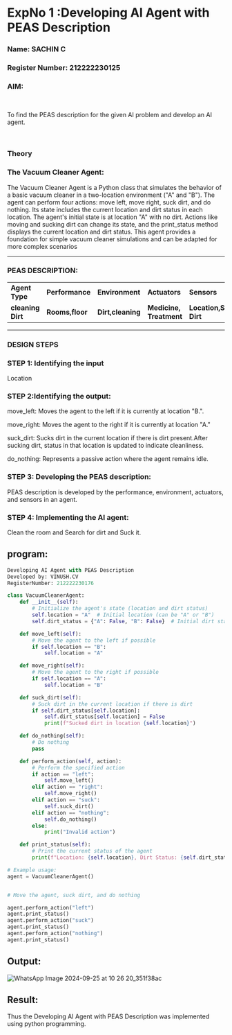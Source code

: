 <h1>ExpNo 1 :Developing AI Agent with PEAS Description</h1>
<h3>Name: SACHIN C</h3>
<h3>Register Number: 212222230125</h3>

<h3>AIM:</h3>
<br>
<p>To find the PEAS description for the given AI problem and develop an AI agent.</p>
<br>
<h3>Theory</h3>
<h3>The Vacuum Cleaner Agent:</h3>
<p>
The Vacuum Cleaner Agent is a Python class that simulates the behavior of a basic vacuum cleaner in a two-location environment ("A" and "B"). The agent can perform four actions: move left, move right, suck dirt, and do nothing. Its state includes the current location and dirt status in each location. The agent's initial state is at location "A" with no dirt. Actions like moving and sucking dirt can change its state, and the print_status method displays the current location and dirt status. This agent provides a foundation for simple vacuum cleaner simulations and can be adapted for more complex scenarios</p>
<hr>
<h3>PEAS DESCRIPTION:</h3>
<table>
  <tr>
    <td><strong>Agent Type</strong></td>
    <td><strong>Performance</strong></td>
     <td><strong>Environment</strong></td>
    <td><strong>Actuators</strong></td>
    <td><strong>Sensors</strong></td>
  </tr>
    <tr>
    <td><strong>cleaning Dirt</strong></td>
    <td><strong>Rooms,floor</strong></td>
     <td><strong>Dirt,cleaning</strong></td>
    <td><strong>Medicine, Treatment</strong></td>
    <td><strong>Location,Sensing Dirt</strong></td>
  </tr>
</table>
<hr>
<H3>DESIGN STEPS</H3>
<h3>STEP 1: Identifying the input</h3>
<p>Location</p>

<h3>STEP 2:Identifying the output:</h3>
<p>move_left: Moves the agent to the left if it is currently at location "B.".</p>
<p>move_right: Moves the agent to the right if it is currently at location "A."</p>
<p>suck_dirt: Sucks dirt in the current location if there is dirt present.After sucking dirt, status in that location is updated to indicate cleanliness.</p>
<p>do_nothing: Represents a passive action where the agent remains idle.</p>

<h3>STEP 3: Developing the PEAS description:</h3>
  <p>PEAS description is developed by the performance, environment, actuators, and sensors in an agent.</p>

<h3>STEP 4: Implementing the AI agent:</h3>
 <p>Clean the room and Search for dirt and Suck it.</p>


## program:
```py
Developing AI Agent with PEAS Description
Developed by: VINUSH.CV
RegisterNumber: 212222230176

class VacuumCleanerAgent:
    def __init__(self):
        # Initialize the agent's state (location and dirt status)
        self.location = "A"  # Initial location (can be "A" or "B")
        self.dirt_status = {"A": False, "B": False}  # Initial dirt status (False means no dirt)

    def move_left(self):
        # Move the agent to the left if possible
        if self.location == "B":
            self.location = "A"

    def move_right(self):
        # Move the agent to the right if possible
        if self.location == "A":
            self.location = "B"

    def suck_dirt(self):
        # Suck dirt in the current location if there is dirt
        if self.dirt_status[self.location]:
            self.dirt_status[self.location] = False
            print(f"Sucked dirt in location {self.location}")

    def do_nothing(self):
        # Do nothing
        pass

    def perform_action(self, action):
        # Perform the specified action
        if action == "left":
            self.move_left()
        elif action == "right":
            self.move_right()
        elif action == "suck":
            self.suck_dirt()
        elif action == "nothing":
            self.do_nothing()
        else:
            print("Invalid action")

    def print_status(self):
        # Print the current status of the agent
        print(f"Location: {self.location}, Dirt Status: {self.dirt_status}")

# Example usage:
agent = VacuumCleanerAgent()


# Move the agent, suck dirt, and do nothing

agent.perform_action("left")
agent.print_status()
agent.perform_action("suck")
agent.print_status()
agent.perform_action("nothing")
agent.print_status()
```
## Output:
![WhatsApp Image 2024-09-25 at 10 26 20_351f38ac](https://github.com/user-attachments/assets/90cd8a71-3aeb-43f1-899b-2629d3075228)


## Result:
Thus the Developing AI Agent with PEAS Description was implemented using python programming.

